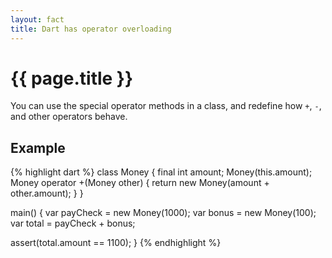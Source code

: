 ```yaml
---
layout: fact
title: Dart has operator overloading
---
```

# {{ page.title }}

You can use the special operator methods in a class, and redefine how
`+`, `-`, and other operators behave.

## Example

{% highlight dart %}
class Money {
  final int amount;
  Money(this.amount);
  Money operator +(Money other) {
    return new Money(amount + other.amount);
  }
}

main() {
  var payCheck = new Money(1000);
  var bonus = new Money(100);
  var total = payCheck + bonus;

  assert(total.amount == 1100);
}
{% endhighlight %}
